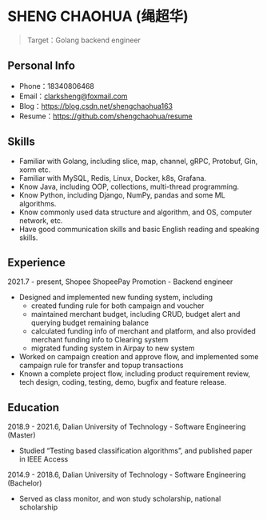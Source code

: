 # SHENG CHAOHUA (绳超华)
> Target：Golang backend engineer

## Personal Info
- Phone：18340806468
- Email：clarksheng@foxmail.com
- Blog：https://blog.csdn.net/shengchaohua163
- Resume：https://github.com/shengchaohua/resume

## Skills
- Familiar with Golang, including slice, map, channel, gRPC, Protobuf, Gin, xorm etc.
- Familiar with MySQL, Redis, Linux, Docker, k8s, Grafana.
- Know Java, including OOP, collections, multi-thread programming.
- Know Python, including Django, NumPy, pandas and some ML algorithms.
- Know commonly used data structure and algorithm, and OS, computer network, etc.
- Have good communication skills and basic English reading and speaking skills.

## Experience
2021.7 - present, Shopee ShopeePay Promotion - Backend engineer
- Designed and implemented new funding system, including
  - created funding rule for both campaign and voucher
  - maintained merchant budget, including CRUD, budget alert and querying budget remaining balance
  - calculated funding info of merchant and platform, and also provided merchant funding info to Clearing system
  - migrated funding system in Airpay to new system
- Worked on campaign creation and approve flow, and implemented some campaign rule for transfer and topup transactions
- Known a complete project flow, including product requirement review, tech design, coding, testing, demo, bugfix and feature release.

## Education
2018.9 - 2021.6, Dalian University of Technology - Software Engineering (Master)
- Studied “Testing based classification algorithms”, and published paper in IEEE Access

2014.9 - 2018.6, Dalian University of Technology - Software Engineering (Bachelor)
- Served as class monitor, and won study scholarship, national scholarship